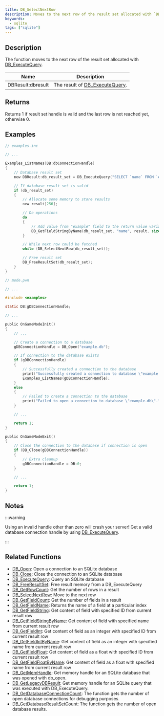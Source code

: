 ```yaml
---
title: DB_SelectNextRow
description: Moves to the next row of the result set allocated with `DB_ExecuteQuery`.
keywords:
  - sqlite
tags: ["sqlite"]
---
```


## Description

The function moves to the next row of the result set allocated with [DB_ExecuteQuery](DB_ExecuteQuery).

| Name              | Description                                       |
|-------------------|---------------------------------------------------|
| DBResult:dbresult | The result of [DB_ExecuteQuery](DB_ExecuteQuery). |

## Returns

Returns 1 if result set handle is valid and the last row is not reached yet, otherwise 0.

## Examples

```c
// examples.inc

// ...

Examples_ListNames(DB:dbConnectionHandle)
{
    // Database result set
    new DBResult:db_result_set = DB_ExecuteQuery("SELECT `name` FROM `examples`");

    // If database result set is valid
    if (db_result_set)
    {
        // Allocate some memory to store results
        new result[256];

        // Do operations
        do
        {
            // Add value from "example" field to the return value variable
            DB_GetFieldStringByName(db_result_set, "name", result, sizeof result);
        }

        // While next row could be fetched
        while (DB_SelectNextRow(db_result_set));

        // Free result set
        DB_FreeResultSet(db_result_set);
    }
}
```

```c
// mode.pwn

// ...

#include <examples>

static DB:gDBConnectionHandle;

// ...

public OnGameModeInit()
{
    // ...

    // Create a connection to a database
    gDBConnectionHandle = DB_Open("example.db");

    // If connection to the database exists
    if (gDBConnectionHandle)
    {
        // Successfully created a connection to the database
        print("Successfully created a connection to database \"example.db\".");
        Examples_ListNames(gDBConnectionHandle);
    }
    else
    {
        // Failed to create a connection to the database
        print("Failed to open a connection to database \"example.db\".");
    }

    // ...

    return 1;
}

public OnGameModeExit()
{
    // Close the connection to the database if connection is open
    if (DB_Close(gDBConnectionHandle))
    {
        // Extra cleanup
        gDBConnectionHandle = DB:0;
    }

    // ...

    return 1;
}
```

## Notes

:::warning

Using an invalid handle other than zero will crash your server! Get a valid database connection handle by using [DB_ExecuteQuery](DB_ExecuteQuery).

:::

## Related Functions

- [DB_Open](DB_Open): Open a connection to an SQLite database
- [DB_Close](DB_Close): Close the connection to an SQLite database
- [DB_ExecuteQuery](DB_ExecuteQuery): Query an SQLite database
- [DB_FreeResultSet](DB_FreeResultSet): Free result memory from a DB_ExecuteQuery
- [DB_GetRowCount](DB_GetRowCount): Get the number of rows in a result
- [DB_SelectNextRow](DB_SelectNextRow): Move to the next row
- [DB_GetFieldCount](DB_GetFieldCount): Get the number of fields in a result
- [DB_GetFieldName](DB_GetFieldName): Returns the name of a field at a particular index
- [DB_GetFieldString](DB_GetFieldString): Get content of field with specified ID from current result row
- [DB_GetFieldStringByName](DB_GetFieldStringByName): Get content of field with specified name from current result row
- [DB_GetFieldInt](DB_GetFieldInt): Get content of field as an integer with specified ID from current result row
- [DB_GetFieldIntByName](DB_GetFieldIntByName): Get content of field as an integer with specified name from current result row
- [DB_GetFieldFloat](DB_GetFieldFloat): Get content of field as a float with specified ID from current result row
- [DB_GetFieldFloatByName](DB_GetFieldFloatByName): Get content of field as a float with specified name from current result row
- [DB_GetMemHandle](DB_GetMemHandle): Get memory handle for an SQLite database that was opened with db_open.
- [DB_GetLegacyDBResult](DB_GetLegacyDBResult): Get memory handle for an SQLite query that was executed with DB_ExecuteQuery.
- [DB_GetDatabaseConnectionCount](DB_GetDatabaseConnectionCount): The function gets the number of open database connections for debugging purposes.
- [DB_GetDatabaseResultSetCount](DB_GetDatabaseResultSetCount): The function gets the number of open database results.
